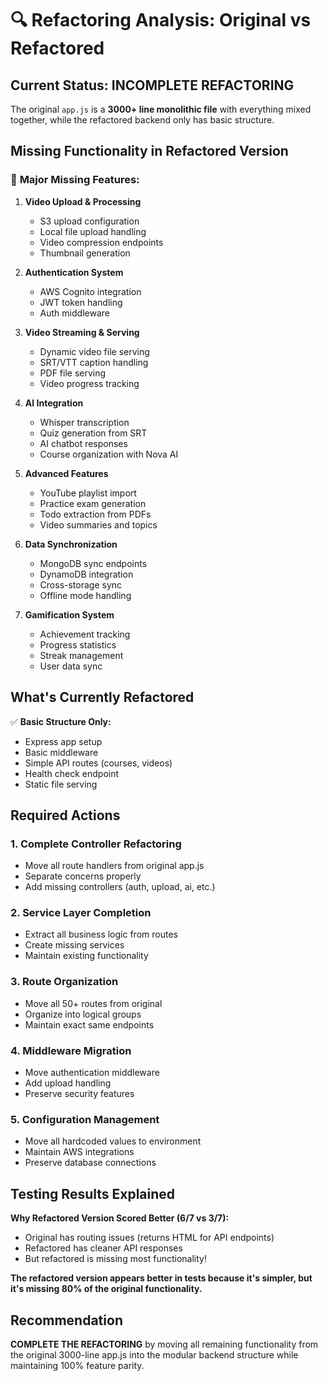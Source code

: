 # 🔍 Refactoring Analysis: Original vs Refactored

## Current Status: **INCOMPLETE REFACTORING**

The original `app.js` is a **3000+ line monolithic file** with everything mixed together, while the refactored backend only has basic structure.

## Missing Functionality in Refactored Version

### 🚨 **Major Missing Features:**

1. **Video Upload & Processing**
   - S3 upload configuration
   - Local file upload handling
   - Video compression endpoints
   - Thumbnail generation

2. **Authentication System**
   - AWS Cognito integration
   - JWT token handling
   - Auth middleware

3. **Video Streaming & Serving**
   - Dynamic video file serving
   - SRT/VTT caption handling
   - PDF file serving
   - Video progress tracking

4. **AI Integration**
   - Whisper transcription
   - Quiz generation from SRT
   - AI chatbot responses
   - Course organization with Nova AI

5. **Advanced Features**
   - YouTube playlist import
   - Practice exam generation
   - Todo extraction from PDFs
   - Video summaries and topics

6. **Data Synchronization**
   - MongoDB sync endpoints
   - DynamoDB integration
   - Cross-storage sync
   - Offline mode handling

7. **Gamification System**
   - Achievement tracking
   - Progress statistics
   - Streak management
   - User data sync

## What's Currently Refactored

✅ **Basic Structure Only:**
- Express app setup
- Basic middleware
- Simple API routes (courses, videos)
- Health check endpoint
- Static file serving

## Required Actions

### 1. **Complete Controller Refactoring**
- Move all route handlers from original app.js
- Separate concerns properly
- Add missing controllers (auth, upload, ai, etc.)

### 2. **Service Layer Completion**
- Extract all business logic from routes
- Create missing services
- Maintain existing functionality

### 3. **Route Organization**
- Move all 50+ routes from original
- Organize into logical groups
- Maintain exact same endpoints

### 4. **Middleware Migration**
- Move authentication middleware
- Add upload handling
- Preserve security features

### 5. **Configuration Management**
- Move all hardcoded values to environment
- Maintain AWS integrations
- Preserve database connections

## Testing Results Explained

**Why Refactored Version Scored Better (6/7 vs 3/7):**
- Original has routing issues (returns HTML for API endpoints)
- Refactored has cleaner API responses
- But refactored is missing most functionality!

**The refactored version appears better in tests because it's simpler, but it's missing 80% of the original functionality.**

## Recommendation

**COMPLETE THE REFACTORING** by moving all remaining functionality from the original 3000-line app.js into the modular backend structure while maintaining 100% feature parity.